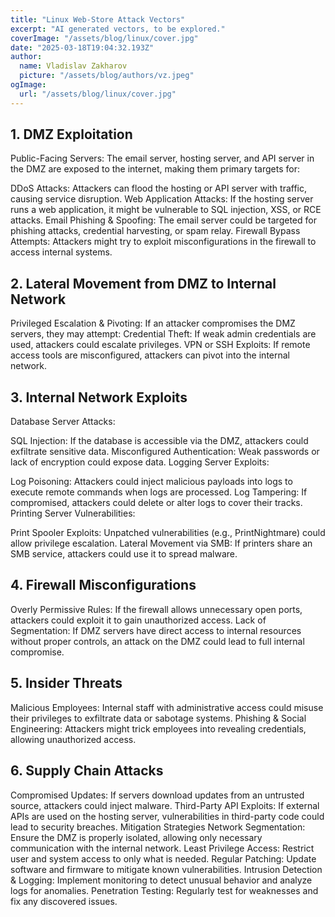 ```yaml
---
title: "Linux Web-Store Attack Vectors"
excerpt: "AI generated vectors, to be explored."
coverImage: "/assets/blog/linux/cover.jpg"
date: "2025-03-18T19:04:32.193Z"
author:
  name: Vladislav Zakharov
  picture: "/assets/blog/authors/vz.jpeg"
ogImage:
  url: "/assets/blog/linux/cover.jpg"
---
```


## 1. DMZ Exploitation
Public-Facing Servers: The email server, hosting server, and API server in the DMZ are exposed to the internet, making them primary targets for:

DDoS Attacks: Attackers can flood the hosting or API server with traffic, causing service disruption.
Web Application Attacks: If the hosting server runs a web application, it might be vulnerable to SQL injection, XSS, or RCE attacks.
Email Phishing & Spoofing: The email server could be targeted for phishing attacks, credential harvesting, or spam relay.
Firewall Bypass Attempts: Attackers might try to exploit misconfigurations in the firewall to access internal systems.

## 2. Lateral Movement from DMZ to Internal Network
Privileged Escalation & Pivoting: If an attacker compromises the DMZ servers, they may attempt:
Credential Theft: If weak admin credentials are used, attackers could escalate privileges.
VPN or SSH Exploits: If remote access tools are misconfigured, attackers can pivot into the internal network.

## 3. Internal Network Exploits
Database Server Attacks:

SQL Injection: If the database is accessible via the DMZ, attackers could exfiltrate sensitive data.
Misconfigured Authentication: Weak passwords or lack of encryption could expose data.
Logging Server Exploits:

Log Poisoning: Attackers could inject malicious payloads into logs to execute remote commands when logs are processed.
Log Tampering: If compromised, attackers could delete or alter logs to cover their tracks.
Printing Server Vulnerabilities:

Print Spooler Exploits: Unpatched vulnerabilities (e.g., PrintNightmare) could allow privilege escalation.
Lateral Movement via SMB: If printers share an SMB service, attackers could use it to spread malware.

## 4. Firewall Misconfigurations
Overly Permissive Rules: If the firewall allows unnecessary open ports, attackers could exploit it to gain unauthorized access.
Lack of Segmentation: If DMZ servers have direct access to internal resources without proper controls, an attack on the DMZ could lead to full internal compromise.

## 5. Insider Threats
Malicious Employees: Internal staff with administrative access could misuse their privileges to exfiltrate data or sabotage systems.
Phishing & Social Engineering: Attackers might trick employees into revealing credentials, allowing unauthorized access.

## 6. Supply Chain Attacks
Compromised Updates: If servers download updates from an untrusted source, attackers could inject malware.
Third-Party API Exploits: If external APIs are used on the hosting server, vulnerabilities in third-party code could lead to security breaches.
Mitigation Strategies
Network Segmentation: Ensure the DMZ is properly isolated, allowing only necessary communication with the internal network.
Least Privilege Access: Restrict user and system access to only what is needed.
Regular Patching: Update software and firmware to mitigate known vulnerabilities.
Intrusion Detection & Logging: Implement monitoring to detect unusual behavior and analyze logs for anomalies.
Penetration Testing: Regularly test for weaknesses and fix any discovered issues.
